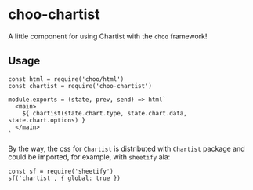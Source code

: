 # choo-chartist

A little component for using Chartist with the `choo` framework!

## Usage

```
const html = require('choo/html')
const chartist = require('choo-chartist')

module.exports = (state, prev, send) => html`
  <main>
    ${ chartist(state.chart.type, state.chart.data, state.chart.options) }
  </main>
`
```

By the way, the css for `Chartist` is distributed with `Chartist` package and could be imported, for example, with `sheetify` ala:

```
const sf = require('sheetify')
sf('chartist', { global: true })
```
